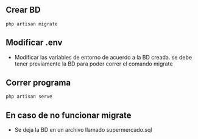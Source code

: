 ## Crear BD
``php artisan migrate``
## Modificar .env
* Modificar las variables de entorno de acuerdo a la BD creada. se debe tener previamente la BD para poder correr el comando migrate

## Correr programa
``php artisan serve``

## En caso de no funcionar migrate
* Se deja la BD en un archivo llamado supermercado.sql
